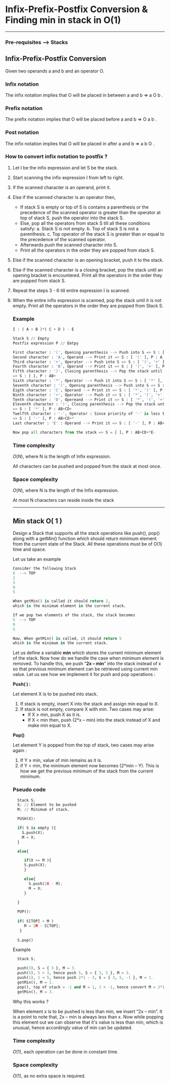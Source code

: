 # Infix-Prefix-Postfix Conversion & Finding min in stack in O(1)

---

### Pre-requisites —> Stacks

## Infix-Prefix-Postfix Conversion

Given two operands a and b and an operator O.

### Infix notation

The infix notation implies that O will be placed in between a and b ⇒ a O b .

### Prefix notation

The prefix notation implies that O will be placed before a and b ⇒  O a b .

### Post notation

The infix notation implies that O will be placed in after a and b ⇒ a b O .

### How to convert infix notation to postfix ?

1. Let I be the infix expression and let S be the stack. 
2. Start scanning the infix expression I from left to right.
3. If the scanned character is an operand, print it.
4. Else if the scanned character is an operator then,

    - If stack S is empty or top of S is contains a parenthesis or the precedence of the scanned operator is greater than the operator at top of stack S, push the operator into the stack S.
    - Else, pop all the operators from stack S till all these conditions satisfy:
           a. Stack S is not empty.
           b. Top of stack S is not a parenthesis.
           c.  Top operator of the stack S is greater than or equal to the precedence of the     scanned  operator.
    - Afterwards push the scanned character into S.
    - Print all the operators in the order they are popped from stack S.
5. Else if the scanned character is an opening bracket, push it to the stack.
6. Else if the scanned character is a closing bracket, pop the stack until an opening bracket is encountered.
Print all the operators in the order they are popped from stack S.
7. Repeat the steps 3 - 6 till entire expression I is scanned.
8. When the entire infix expression is scanned, pop the stack until it is not empty. Print all the operators in the order they are popped from Stack S.

    ### Example

    ```python
    I : ( A + B )*( C + D ) - E

    Stack S // Empty
    Postfix expression P // Emtpy

    First character : '(', Opening parenthesis --> Push into S => S : [ '(' ]
    Second character : 'A', Operand --> Print it => S : [ '(' ], P : A
    Third character : '+', Operator --> Push into S => S : [ '(', '+' ], P : A
    Fourth character : 'B', Operand --> Print it => S : [ '(', '+' ], P : AB
    Fifth character : ')', Closing parenthesis --> Pop the stack until you get a opening parenthesis 
    => S : [ ], P : AB+
    Sixth character : '*', Operator --> Push it into S => S : [ '*' ], P : AB+
    Seventh character : '(', Opening parenthesis --> Push into S => S : [ '*', '(' ], P : AB+
    Eigth character : 'C', Operand --> Print it => S : [ '*', '(' ], P : AB+C
    Ninth character : '+', Operator --> Push it => S : [ '*', '(', '+' ], P : AB+C
    Tenth character : 'D', Opereand --> Print it => S : [ '*', '(', '+' ], P : AB+CD
    Eleventh character : ')', Closing parenthesis --> Pop the stack until a opening parenthesis occurs 
    => S : [ '*' ], P : AB+CD+
    Twelfth character : '-', Operator : Since priority of '-' is less than '*' hence pop the stack =>
    => S : [ '-' ], P : AB+CD+*
    Last character : 'E' : Operand --> Print it => S : [ '-' ], P : AB+CD+*E

    Now pop all characters from the stack => S = [ ], P : AB+CD+*E-
    ```

    ### Time complexity

    $O( N )$, where N is the length of Infix expression.

    All characters can be pushed and popped from the stack at most once.

    ### Space complexity

    $O( N )$, where N is the length of the Infix expression.

    At most N characters can reside inside the stack

    ---

    ## Min stack O( 1 )

    Design a Stack that supports all the stack operations like push(), pop() along with a getMin() function which should return minimum element from the current state of the Stack. All these operations must be of O(1) time and space.

    Let us take an example 

    ```python
    Consider the following Stack
    6  --> TOP
    2
    5
    9
    5

    When getMin() is called it should return 2, 
    which is the minimum element in the current stack. 

    If we pop two elements of the stack, the stack becomes
    5  --> TOP
    9
    5

    Now, When getMin() is called, it should return 5
    which is the minimum in the current stack.
    ```

    Let us define a variable **min** which stores the current minimum element of the stack. Now how do we handle the case when minimum element is removed. To handle this, we push “**2x – min**” into the stack instead of x so that previous minimum element can be retrieved using current min value. Let us see how we implement it for push and pop operations :

    **Push( ) :**

    Let element X is to be pushed into stack.

    1. If stack is empty, insert X into the stack and assign min equal to X.
    2. If stack is not empty, compare X with min. Two cases may arise:
        - If X ≥ min, push X as it is.
        - If X < min then, push (2*x – min) into the stack instead of X and make min equal to X.

    **Pop()**

    Let element Y is popped from the top of stack, two cases may arise again :

    1. If Y ≥ min, value of min remains as it is.
    2. if Y < min, the minimum element now becomes (2*min – Y). This is how we get the previous minimum of the stack from the current minimum. 

    ### Pseudo code

    ```python
      Stack S;
      X; // Element to be pushed
      M; // Minimum of stack.

      PUSH(X):

      if( S is empty ){
        S.push(X);
        M = X;
      }

      else{

         if(X >= M ){
         S.push(X);
         }

         else{
           S.push(2X - M);
           M = X;
         }
           
      }

      POP():
      
      if( S[TOP] < M )
         M = 2M - S[TOP];
       }
      
      S.pop()
    ```

    Example

    ```python
      Stack S;

      push(3), S = { 3 }, M = 3.
      push(5), 5 > 3, hence push 5, S = { 3, 5 }, M = 3.
      push(1), 1 < 5, hence push 2*1 - 3, S = { 3, 5, -1 }, M = 1.
      getMin(), M = 1.
      pop(), top of stack = -1 and M = 1, 1 > -1, hence convert M = 2*1 - (-1) => M = 3, pop -1, S = { 3, 5 }.
      getMin(), M = 3.
    ```

    Why this works ?

    When element x is to be pushed is less than min, we insert “2x – min”. It is a point to note that, 2x – min is always less than x. Now while popping this element out we can observe that it's value is less than min, which is unusual, hence accordingly value of min can be updated.

    ### Time complexity

    $O( 1 )$, each operation can be done in constant time.

    ### Space complexity

    $O( 1 )$, as no extra space is required.
